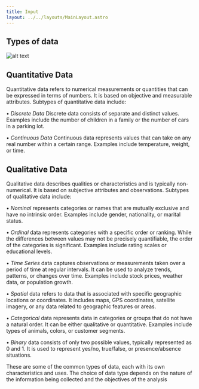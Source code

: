 ```yaml
---
title: Input
layout: ../../layouts/MainLayout.astro
---
```


## Types of data

![alt text](../../../public/Types-of-Data-Infographic.png "Types")


## Quantitative Data ## 

Quantitative data refers to numerical measurements or quantities that can be expressed in terms of numbers. It is based on objective and measurable attributes. Subtypes of quantitative data include:

• *Discrete Data* Discrete data consists of separate and distinct values. Examples include the number of children in a family or the number of cars in a parking lot.

• *Continuous Data* Continuous data represents values that can take on any real number within a certain range. Examples include temperature, weight, or time.

## Qualitative Data ##

Qualitative data describes qualities or characteristics and is typically non-numerical. It is based on subjective attributes and observations. Subtypes of qualitative data include:

• *Nominal* represents categories or names that are mutually exclusive and have no intrinsic order. Examples include gender, nationality, or marital status.

• *Ordinal* data represents categories with a specific order or ranking. While the differences between values may not be precisely quantifiable, the order of the categories is significant. Examples include rating scales or educational levels.

• *Time Series* data captures observations or measurements taken over a period of time at regular intervals. It can be used to analyze trends, patterns, or changes over time. Examples include stock prices, weather data, or population growth.

• *Spatial* data refers to data that is associated with specific geographic locations or coordinates. It includes maps, GPS coordinates, satellite imagery, or any data related to geographic features or areas.

• *Categorical* data represents data in categories or groups that do not have a natural order. It can be either qualitative or quantitative. Examples include types of animals, colors, or customer segments.

• *Binary* data consists of only two possible values, typically represented as 0 and 1. It is used to represent yes/no, true/false, or presence/absence situations.

These are some of the common types of data, each with its own characteristics and uses. The choice of data type depends on the nature of the information being collected and the objectives of the analysis

